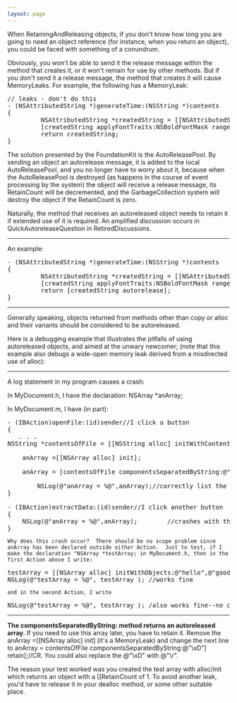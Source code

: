 ```yaml
---
layout: page
---
```




When RetainingAndReleasing objects, if you don't know how long you are going to need an object reference (for instance, when you     return an object),
you could be faced with something of a conundrum.

Obviously, you won't be able to send it the     release message within the method that creates it, or it won't remain for use by other methods. But if you 
don't send it a     release message, the method that creates it will cause MemoryLeaks. For example, the following has a MemoryLeak:

<pre>
// leaks - don't do this
- (NSAttributedString *)generateTime:(NSString *)contents
{
         NSAttributedString *createdString = [[NSAttributedString alloc] initWithString:contents];
         [createdString applyFontTraits:NSBoldFontMask range:NSMakeRange(0, [contents length])];
         return createdString;
}
</pre>

The solution presented by the FoundationKit is the AutoReleasePool. By sending an object an     autorelease message,
it is added to the local AutoReleasePool, and you no longer have to worry about it, because when the AutoReleasePool is destroyed
(as happens in the course of event processing by the system) the object will receive a     release message, its RetainCount will be decremented,
and the GarbageCollection system will destroy the object if the RetainCount is zero.

Naturally, the method that receives an     autoreleased object needs to     retain it if extended use of it is required. An amplified discussion occurs in
QuickAutoreleaseQuestion in RetiredDiscussions.

----

An example:

<pre>
- (NSAttributedString *)generateTime:(NSString *)contents
{
         NSAttributedString *createdString = [[NSAttributedString alloc] initWithString:contents];
         [createdString applyFontTraits:NSBoldFontMask range:NSMakeRange(0, [contents length])];
         return [createdString autorelease];
}
</pre>

----

Generally speaking, objects returned from methods other than     copy or     alloc and their variants should be considered to be autoreleased.

Here is a debugging example that illustrates the pitfalls of using autoreleased objects, and aimed at the unwary newcomer;
(note that this example also debugs a wide-open memory leak derived from a misdirected use of     alloc):

----

A log statement in my program causes a crash:

In MyDocument.h, I have the declaration:  NSArray *anArray;

In MyDocument.m, I have (in part):

<pre>
- (IBAction)openFile:(id)sender//I click a button
{  
   . . .
NSString *contentsOfFile = [[NSString alloc] initWithContentsOfFile:myPath];

	anArray =[[NSArray alloc] init];

    anArray = [contentsOfFile componentsSeparatedByString:@"\xD"];//CR

		NSLog(@"anArray = %@",anArray);//correctly list the 139 strings in anArray
}

- (IBAction)extractData:(id)sender//I click another button
{
	NSLog(@"anArray = %@",anArray);        //crashes with the message: program "has exited due to signal 5 (SIGTRAP)."
}
</pre>
	Why does this crash occur?  There should be no scope problem since anArray has been declared outside either Action.  Just to test, if I make the declaration "NSArray *testArray; in MyDocument.h, then in the first Action above I write:
<pre>
testArray = [[NSArray alloc] initWithObjects:@"hello",@"goodbye",nil];
NSLog(@"testArray = %@", testArray ); //works fine
</pre>
	and in the second Action, I write
<pre>
NSLog(@"testArray = %@", testArray ); /also works fine--no crash
</pre>

----

**The     componentsSeparatedByString: method returns an autoreleased array.** If you need to use this array later, you have to retain it. Remove the     anArray =[[NSArray alloc] init] (it's a MemoryLeak) and change the next line to         anArray = contentsOfFile componentsSeparatedByString:@"\xD"] retain];//CR. You could also replace the @"\xD" with @"\r".

The reason your test worked was you created the test array with alloc/init which returns an object with a [[RetainCount of 1. To avoid another leak, you'd have to     release it in your     dealloc method, or some other suitable place.
